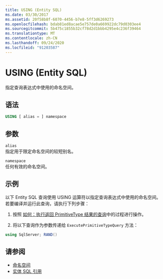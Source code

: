```yaml
---
title: USING (Entity SQL)
ms.date: 03/30/2017
ms.assetid: 20f58b8f-6070-4456-b7e8-5ff3d6269273
ms.openlocfilehash: bdab81ed8acae5e757de0a669922dc79d0303ee4
ms.sourcegitcommit: 5b475c1855b32cf78d2d1bbb4295e4c236f39464
ms.translationtype: MT
ms.contentlocale: zh-CN
ms.lasthandoff: 09/24/2020
ms.locfileid: "91203587"
---
```

# <a name="using-entity-sql"></a>USING (Entity SQL)

指定查询表达式中使用的命名空间。  
  
## <a name="syntax"></a>语法  
  
```sql  
USING [ alias = ] namespace  
```  
  
## <a name="arguments"></a>参数  

 `alias`  
 指定用于限定命名空间的较短别名。  
  
 `namespace`  
 任何有效的命名空间。  
  
## <a name="example"></a>示例  

 以下 Entity SQL 查询使用 USING 运算符以指定查询表达式中使用的命名空间。 若要编译并运行此查询，请执行下列步骤：  
  
1. 按照 [如何：执行返回 PrimitiveType 结果的查询](../how-to-execute-a-query-that-returns-primitivetype-results.md)中的过程进行操作。  
  
2. 将以下查询作为参数传递给 `ExecutePrimitiveTypeQuery` 方法：  
  
```csharp
using SqlServer; RAND()  
```  
  
## <a name="see-also"></a>请参阅

- [命名空间](namespaces-entity-sql.md)
- [实体 SQL 引用](entity-sql-reference.md)
